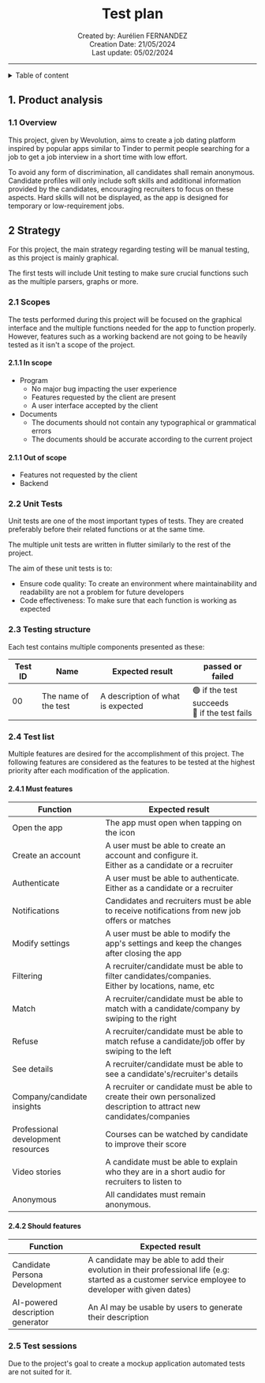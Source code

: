 
<h1 align="center"> Test plan </h1>

<p align="center"> 
Created by: Aurélien FERNANDEZ <br> Creation Date: 21/05/2024 <br> Last update: 05/02/2024
</p>

___

<details>

<summary>Table of content</summary>

- [1. Product analysis](#1-product-analysis)
  - [1.1 Overview](#11-overview)
- [2 Strategy](#2-strategy)
  - [2.1 Scopes](#21-scopes)
    - [2.1.1 In scope](#211-in-scope)
    - [2.1.1 Out of scope](#211-out-of-scope)
  - [2.2 Unit Tests](#22-unit-tests)
  - [2.3 Testing structure](#23-testing-structure)
  - [2.4 Test list](#24-test-list)
    - [2.4.1 Must features](#241-must-features)
    - [2.4.2 Should features](#242-should-features)
  - [2.5 Test sessions](#25-test-sessions)


</details>

## 1. Product analysis

### 1.1 Overview


This project, given by Wevolution, aims to create a job dating platform inspired by popular apps similar to Tinder to permit people searching for a job to get a job interview in a short time with low effort. 

To avoid any form of discrimination, all candidates shall remain anonymous. Candidate profiles will only include soft skills and additional information provided by the candidates, encouraging recruiters to focus on these aspects. Hard skills will not be displayed, as the app is designed for temporary or low-requirement jobs.

## 2 Strategy

For this project, the main strategy regarding testing will be manual testing, as this project is mainly graphical. 

The first tests will include Unit testing to make sure crucial functions such as the multiple parsers, graphs or more. 

### 2.1 Scopes 

The tests performed during this project will be focused on the graphical interface and the multiple functions needed for the app to function properly. However, features such as a working backend are not going to be heavily tested as it isn't a scope of the project.

#### 2.1.1 In scope

- Program
  - No major bug impacting the user experience
  - Features requested by the client are present
  - A user interface accepted by the client
- Documents
  - The documents should not contain any typographical or grammatical errors
  - The documents should be accurate according to the current project

#### 2.1.1 Out of scope

- Features not requested by the client
- Backend

### 2.2 Unit Tests

Unit tests are one of the most important types of tests. They are created preferably before their related functions or at the same time. 

The multiple unit tests are written in flutter similarly to the rest of the project.

The aim of these unit tests is to:
 - Ensure code quality: To create an environment where maintainability and readability are not a problem for future developers
 - Code effectiveness: To make sure that each function is working as expected

### 2.3 Testing structure
Each test contains multiple components presented as these:

| Test ID | Name                 | Expected result                   | passed or failed                                |
| ------- | -------------------- | --------------------------------- | ----------------------------------------------- |
| 00      | The name of the test | A description of what is expected | 🟢 if the test succeeds <br> 🔴 if the test fails |

### 2.4 Test list

Multiple features are desired for the accomplishment of this project. The following features are considered as the features to be tested at the highest priority after each modification of the application.

#### 2.4.1 Must features

| Function                           | Expected result                                                                                                        |
| ---------------------------------- | ---------------------------------------------------------------------------------------------------------------------- |
| Open the app                       | The app must open when tapping on the icon                                                                             |
| Create an account                  | A user must be able to create an account and configure it.<br>Either as a candidate or a recruiter                     |
| Authenticate                       | A user must be able to authenticate.<br>Either as a candidate or a recruiter                                           |
| Notifications                      | Candidates and recruiters must be able to receive notifications from new job offers or matches                         |
| Modify settings                    | A user must be able to modify the app's settings and keep the changes after closing the app                            |
| Filtering                          | A recruiter/candidate must be able to filter candidates/companies.<br>Either by locations, name, etc                   |
| Match                              | A recruiter/candidate must be able to match with a candidate/company by swiping to the right                           |
| Refuse                             | A recruiter/candidate must be able to  match refuse a candidate/job offer by swiping to the left                       |
| See details                        | A recruiter/candidate must be able to see a candidate's/recruiter's details                                            |
| Company/candidate insights         | A recruiter or candidate must be able to create their own personalized description to attract new candidates/companies |
| Professional development resources | Courses can be watched by candidate to improve their score                                                             |
| Video stories                      | A candidate must be able to explain who they are in a short audio for recruiters to listen to                          |
| Anonymous                          | All candidates must remain anonymous.                                                                                  |

#### 2.4.2 Should features
| Function                         | Expected result                                                                                                                                       |
| -------------------------------- | ----------------------------------------------------------------------------------------------------------------------------------------------------- |
| Candidate Persona Development    | A candidate may be able to add their evolution in their professional life (e.g: started as a customer service employee to developer with given dates) |
| AI-powered description generator | An AI may be usable by users  to generate their description                                                                                           |

### 2.5 Test sessions

Due to the project's goal to create a mockup application automated tests are not suited for it.  


